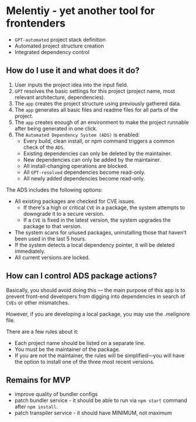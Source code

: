 # Melentiy - yet another tool for frontenders
- `GPT-automated` project stack definition
- Automated project structure creation
- Integrated dependency control

## How do I use it and what does it do?

1. User inputs the project idea into the input field.
2. `GPT` resolves the basic settings for this project (project name, most relevant architecture, dependencies).
3. The `app` creates the project structure using previously gathered data.
4. The `app` generates all basic files and readme files for all parts of the project.
5. The `app` creates enough of an environment to make the project runnable after being generated in one click.
6. The `Automated Dependency System (ADS)` is enabled:
    - Every build, clean install, or npm command triggers a common check of the `ADS`.
    - Existing dependencies can only be deleted by the maintainer.
    - New dependencies can only be added by the maintainer.
    - All install-changing operations are blocked.
    - All `GPT-resolved` dependencies become read-only.
    - All newly added dependencies become read-only.

The ADS includes the following options:
- All existing packages are checked for CVE issues.
    - If there's a high or critical `CVE` in a package, the system attempts to downgrade it to a secure version.
    - If a `CVE` is fixed in the latest version, the system upgrades the package to that version.
- The system scans for unused packages, uninstalling those that haven't been used in the last 5 hours.
- If the system detects a local dependency pointer, it will be deleted immediately.
- All current versions are locked.

## How can I control ADS package actions?

Basically, you should avoid doing this — the main purpose of this app is to prevent front-end developers from digging into dependencies in search of `CVEs` or other mismatches.

However, if you are developing a local package, you may use the .melignore file.

There are a few rules about it:
- Each project name should be listed on a separate line.
- You must be the maintainer of the package.
- If you are not the maintainer, the rules will be simplified—you will have the option to install one of the three most recent versions.

## Remains for MVP
- improve quality of bundler configs
- patch bundler service - it should be able to run via `npm start` command after `npm install`.
- patch transpiler service - it should have MINIMUM, not maximum